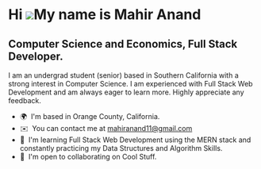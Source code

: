 Hi ![](https://user-images.githubusercontent.com/18350557/176309783-0785949b-9127-417c-8b55-ab5a4333674e.gif)My name is Mahir Anand
===================================================================================================================================

Computer Science and Economics, Full Stack Developer.
---------------------------------------------

I am an undergrad student (senior) based in Southern California with a strong interest in Computer Science. I am experienced with Full Stack Web Development and am always eager to learn more. Highly appreciate any feedback.

* 🌍  I'm based in Orange County, California.
* ✉️  You can contact me at [mahiranand11@gmail.com](mailto:mahiranand11@gmail.com)
* 🧠  I'm learning Full Stack Web Development using the MERN stack and constantly practicing my Data Structures and Algorithm Skills.
* 🤝  I'm open to collaborating on Cool Stuff.
